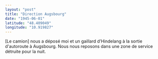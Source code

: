 ```yaml
---
layout: "post"
title: "Direction Augsbourg"
date: "1945-06-01"
latitude: "48.409049"
longitude: "10.919827"
---
```


[Le camion] nous a déposé moi et un gaillard d’Hindelang à la sortie d'autoroute à Augsbourg. Nous nous reposons dans une zone de service détruite pour la nuit.


<div class="histoire"></div>

<div class="commentaire"></div>